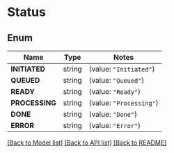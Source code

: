# Status

## Enum

Name | Type | Notes
------------ | ------------- | -------------
**INITIATED** | string | (value: `"Initiated"`)
**QUEUED** | string | (value: `"Queued"`)
**READY** | string | (value: `"Ready"`)
**PROCESSING** | string | (value: `"Processing"`)
**DONE** | string | (value: `"Done"`)
**ERROR** | string | (value: `"Error"`)


[[Back to Model list]](../README.md#documentation-for-models) [[Back to API list]](../README.md#documentation-for-api-endpoints) [[Back to README]](../README.md)


